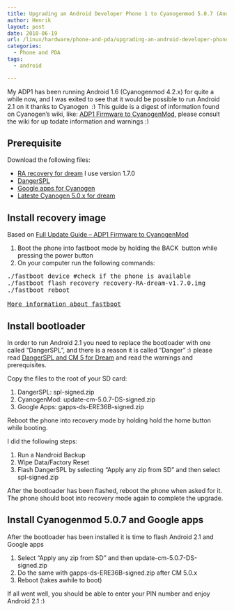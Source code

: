 ```yaml
---
title: Upgrading an Android Developer Phone 1 to Cyanogenmod 5.0.7 (Android 2.1)
author: Henrik
layout: post
date: 2010-06-19
url: /linux/hardware/phone-and-pda/upgrading-an-android-developer-phone-1-to-cyanogenmod-5-0-7-android-2-1/
categories:
  - Phone and PDA
tags:
  - android

---
```

My ADP1 has been running Android 1.6 (Cyanogenmod 4.2.x) for quite a while now, and I was exited to see that it would be possible to run Android 2.1 on it thanks to Cyanogen   <img src="http://rockhopper.hf/wp-includes/images/smilies/simple-smile.png" alt=":)" class="wp-smiley" style="height: 1em; max-height: 1em;" />This guide is a digest of information found on Cyanogen&#8217;s wiki, like: [ADP1 Firmware to CyanogenMod][1], please consult the wiki for up todate information and warnings <img src="http://rockhopper.hf/wp-includes/images/smilies/simple-smile.png" alt=":)" class="wp-smiley" style="height: 1em; max-height: 1em;" />

## Prerequisite

Download the following files:

  * [RA recovery for dream][2] I use version 1.7.0
  * [DangerSPL][3]
  * [Google apps for Cyanogen][4]
  * [Lateste Cyanogen 5.0.x for dream][5]

## Install recovery image

Based on [Full Update Guide &#8211; ADP1 Firmware to CyanogenMod][1]

  1. Boot the phone into fastboot mode by holding the BACK  button while pressing the power button
  2. On your computer run the following commands:

<pre>./fastboot device #check if the phone is available
./fastboot flash recovery recovery-RA-dream-v1.7.0.img
./fastboot reboot

<a href="http://android-dls.com/wiki/index.php?title=Fastboot">More information about fastboot</a></pre>

## Install bootloader

In order to run Android 2.1 you need to replace the bootloader with one called &#8220;DangerSPL&#8221;, and there is a reason it is called &#8220;Danger&#8221;  <img src="http://rockhopper.hf/wp-includes/images/smilies/simple-smile.png" alt=":)" class="wp-smiley" style="height: 1em; max-height: 1em;" />please read [DangerSPL and CM 5 for Dream][3] and read the warnings and prerequisites.

Copy the files to the root of your SD card:

  1. DangerSPL: spl-signed.zip
  2. CyanogenMod: update-cm-5.0.7-DS-signed.zip
  3. Google Apps: gapps-ds-ERE36B-signed.zip

Reboot the phone into recovery mode by holding hold the home button while booting.

I did the following steps:

  1. Run a Nandroid Backup
  2. Wipe Data/Factory Reset
  3. Flash DangerSPL by selecting &#8220;Apply any zip from SD&#8221; and then select spl-signed.zip

After the bootloader has been flashed, reboot the phone when asked for it. The phone should boot into recovery mode again to complete the upgrade.

## Install Cyanogenmod 5.0.7 and Google apps

After the bootloader has been installed it is time to flash Android 2.1 and Google apps

  1. Select &#8220;Apply any zip from SD&#8221; and then update-cm-5.0.7-DS-signed.zip
  2. Do the same with gapps-ds-ERE36B-signed.zip after CM 5.0.x
  3. Reboot (takes awhile to boot)

If all went well, you should be able to enter your PIN number and enjoy Android 2.1 <img src="http://rockhopper.hf/wp-includes/images/smilies/simple-smile.png" alt=":)" class="wp-smiley" style="height: 1em; max-height: 1em;" />

<div id="_mcePaste" style="position: absolute; left: -10000px; top: 202px; width: 1px; height: 1px; overflow: hidden;">
  <h1 id="firstHeading" class="firstHeading">
    DangerSPL and CM 5 for Dream
  </h1>
</div>

 [1]: http://wiki.cyanogenmod.com/index.php/Full_Update_Guide_-_ADP1_Firmware_to_CyanogenMod
 [2]: http://forum.xda-developers.com/showpost.php?p=4647751&postcount=1
 [3]: http://wiki.cyanogenmod.com/index.php/DangerSPL_and_CM_5_for_Dream
 [4]: http://wiki.cyanogenmod.com/index.php/Latest_version#ERE36B_Google_addon_for_G1.2FDream.2FSapphire
 [5]: http://wiki.cyanogenmod.com/index.php/Latest_version#Current_Stable_Version_2